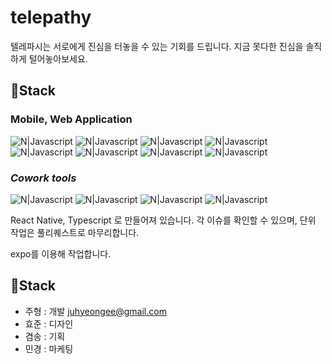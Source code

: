 # telepathy

텔레파시는 서로에게 진심을 터놓을 수 있는 기회를 드립니다.
지금 못다한 진심을 솔직하게 털어놓아보세요.


## 📌Stack 
### Mobile, Web Application
![N|Javascript](https://img.shields.io/badge/TypeScript-3178C6?style=for-the-badge&logo=typeScript&logoColor=white)     ![N|Javascript](https://img.shields.io/badge/JavaScript-F7DF1E?style=for-the-badge&logo=JavaScript&logoColor=black) ![N|Javascript](https://img.shields.io/badge/React-61DAFB?style=for-the-badge&logo=React&logoColor=white) ![N|Javascript](https://img.shields.io/badge/React--Native-61DAFB?style=for-the-badge&logo=react&logoColor=white) 
![N|Javascript](https://img.shields.io/badge/python-3776AB?style=for-the-badge&logo=Python&logoColor=white)
![N|Javascript](https://img.shields.io/badge/VScode-007ACC?style=for-the-badge&logo=VisualStudioCode&logoColor=white)  ![N|Javascript](https://img.shields.io/badge/Firebase-FFCA28?style=for-the-badge&logo=Firebase&logoColor=white) ![N|Javascript](https://img.shields.io/badge/Git-F05032?style=for-the-badge&logo=Git&logoColor=black)
### _Cowork tools_
![N|Javascript](https://img.shields.io/badge/Github-181717?style=for-the-badge&logo=Github&logoColor=white)  ![N|Javascript](https://img.shields.io/badge/Notion-000000?style=for-the-badge&logo=Notion&logoColor=white) ![N|Javascript](https://img.shields.io/badge/Slack-4A154B?style=for-the-badge&logo=Slack&logoColor=blue) ![N|Javascript](https://img.shields.io/badge/Figma-ED1A3A?style=for-the-badge&logo=Figma&logoColor=white)


React Native, Typescript 로 만들어져 있습니다.
각 이슈를 확인할 수 있으며, 단위 작업은 풀리퀘스트로 마무리합니다. 

expo를 이용해 작업합니다.

## 📌Stack 
  * 주형 : 개발 juhyeongee@gmail.com 
  * 효준 : 디자인 
  * 겸송 : 기획
  * 민경 : 마케팅 
